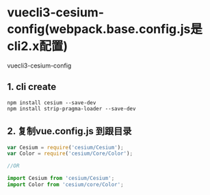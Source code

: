 # vuecli3-cesium-config(webpack.base.config.js是cli2.x配置)
vuecli3-cesium-config

## 1. cli create 

```
npm install cesium --save-dev
npm install strip-pragma-loader --save-dev
```
## 2. 复制vue.config.js 到跟目录

```js
var Cesium = require('cesium/Cesium');
var Color = require('cesium/Core/Color');

//OR

import Cesium from 'cesium/Cesium';
import Color from 'cesium/core/Color';
```
